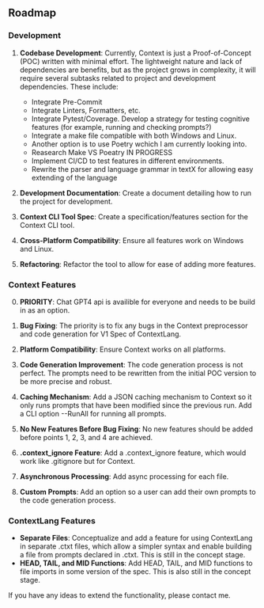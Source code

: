## Roadmap

### Development

1. **Codebase Development**: Currently, Context is just a Proof-of-Concept (POC) written with minimal effort. The lightweight nature and lack of dependencies are benefits, but as the project grows in complexity, it will require several subtasks related to project and development dependencies. These include:
    - Integrate Pre-Commit
    - Integrate Linters, Formatters, etc.
    - Integrate Pytest/Coverage. Develop a strategy for testing cognitive features (for example, running and checking prompts?)
    - Integrate a make file compatible with both Windows and Linux.
    - Another option is to use Poetry wchich I am currently looking into.
    - Reasearch Make VS Poeatry IN PROGRESS
    - Implement CI/CD to test features in different environments.
    - Rewrite the parser and language grammar in textX for allowing easy extending of the language

2. **Development Documentation**: Create a document detailing how to run the project for development.

3. **Context CLI Tool Spec**: Create a specification/features section for the Context CLI tool.

4. **Cross-Platform Compatibility**: Ensure all features work on Windows and Linux.

5. **Refactoring**: Refactor the tool to allow for ease of adding more features.

### Context Features

0. **PRIORITY**: Chat GPT4 api is availible for everyone and needs to be build in as an option.

1. **Bug Fixing**: The priority is to fix any bugs in the Context preprocessor and code generation for V1 Spec of ContextLang.

2. **Platform Compatibility**: Ensure Context works on all platforms.

3. **Code Generation Improvement**: The code generation process is not perfect. The prompts need to be rewritten from the initial POC version to be more precise and robust.

4. **Caching Mechanism**: Add a JSON caching mechanism to Context so it only runs prompts that have been modified since the previous run. Add a CLI option --RunAll for running all prompts.

5. **No New Features Before Bug Fixing**: No new features should be added before points 1, 2, 3, and 4 are achieved.

6. **.context_ignore Feature**: Add a .context_ignore feature, which would work like .gitignore but for Context.

7. **Asynchronous Processing**: Add async processing for each file.

8. **Custom Prompts**: Add an option so a user can add their own prompts to the code generation process.

### ContextLang Features

- **Separate Files**: Conceptualize and add a feature for using ContextLang in separate .ctxt files, which allow a simpler syntax and enable building a file from prompts declared in .ctxt. This is still in the concept stage.
- **HEAD, TAIL, and MID Functions**: Add HEAD, TAIL, and MID functions to file imports in some version of the spec. This is also still in the concept stage.

If you have any ideas to extend the functionality, please contact me.

